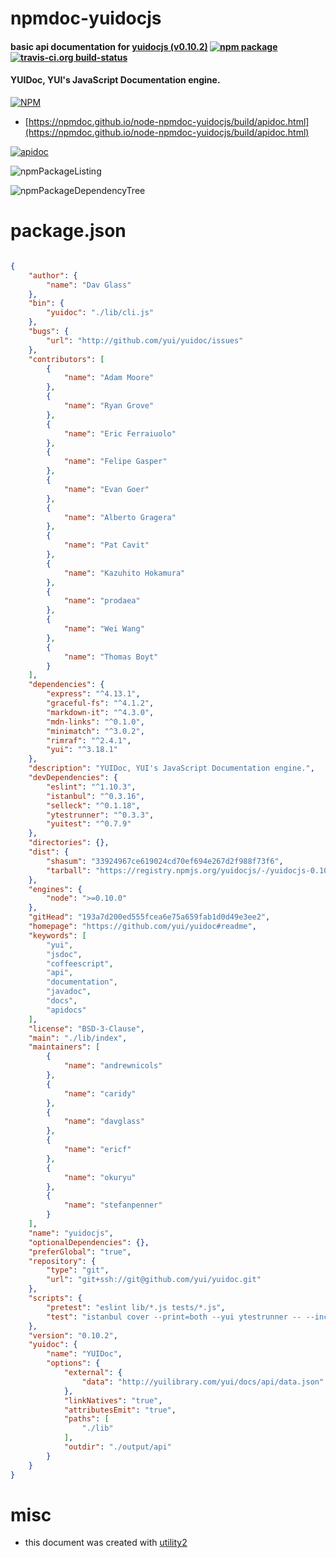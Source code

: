 # npmdoc-yuidocjs

#### basic api documentation for  [yuidocjs (v0.10.2)](https://github.com/yui/yuidoc#readme)  [![npm package](https://img.shields.io/npm/v/npmdoc-yuidocjs.svg?style=flat-square)](https://www.npmjs.org/package/npmdoc-yuidocjs) [![travis-ci.org build-status](https://api.travis-ci.org/npmdoc/node-npmdoc-yuidocjs.svg)](https://travis-ci.org/npmdoc/node-npmdoc-yuidocjs)

#### YUIDoc, YUI's JavaScript Documentation engine.

[![NPM](https://nodei.co/npm/yuidocjs.png?downloads=true&downloadRank=true&stars=true)](https://www.npmjs.com/package/yuidocjs)

- [https://npmdoc.github.io/node-npmdoc-yuidocjs/build/apidoc.html](https://npmdoc.github.io/node-npmdoc-yuidocjs/build/apidoc.html)

[![apidoc](https://npmdoc.github.io/node-npmdoc-yuidocjs/build/screenCapture.buildCi.browser.%252Ftmp%252Fbuild%252Fapidoc.html.png)](https://npmdoc.github.io/node-npmdoc-yuidocjs/build/apidoc.html)

![npmPackageListing](https://npmdoc.github.io/node-npmdoc-yuidocjs/build/screenCapture.npmPackageListing.svg)

![npmPackageDependencyTree](https://npmdoc.github.io/node-npmdoc-yuidocjs/build/screenCapture.npmPackageDependencyTree.svg)



# package.json

```json

{
    "author": {
        "name": "Dav Glass"
    },
    "bin": {
        "yuidoc": "./lib/cli.js"
    },
    "bugs": {
        "url": "http://github.com/yui/yuidoc/issues"
    },
    "contributors": [
        {
            "name": "Adam Moore"
        },
        {
            "name": "Ryan Grove"
        },
        {
            "name": "Eric Ferraiuolo"
        },
        {
            "name": "Felipe Gasper"
        },
        {
            "name": "Evan Goer"
        },
        {
            "name": "Alberto Gragera"
        },
        {
            "name": "Pat Cavit"
        },
        {
            "name": "Kazuhito Hokamura"
        },
        {
            "name": "prodaea"
        },
        {
            "name": "Wei Wang"
        },
        {
            "name": "Thomas Boyt"
        }
    ],
    "dependencies": {
        "express": "^4.13.1",
        "graceful-fs": "^4.1.2",
        "markdown-it": "^4.3.0",
        "mdn-links": "^0.1.0",
        "minimatch": "^3.0.2",
        "rimraf": "^2.4.1",
        "yui": "^3.18.1"
    },
    "description": "YUIDoc, YUI's JavaScript Documentation engine.",
    "devDependencies": {
        "eslint": "^1.10.3",
        "istanbul": "^0.3.16",
        "selleck": "^0.1.18",
        "ytestrunner": "^0.3.3",
        "yuitest": "^0.7.9"
    },
    "directories": {},
    "dist": {
        "shasum": "33924967ce619024cd70ef694e267d2f988f73f6",
        "tarball": "https://registry.npmjs.org/yuidocjs/-/yuidocjs-0.10.2.tgz"
    },
    "engines": {
        "node": ">=0.10.0"
    },
    "gitHead": "193a7d200ed555fcea6e75a659fab1d0d49e3ee2",
    "homepage": "https://github.com/yui/yuidoc#readme",
    "keywords": [
        "yui",
        "jsdoc",
        "coffeescript",
        "api",
        "documentation",
        "javadoc",
        "docs",
        "apidocs"
    ],
    "license": "BSD-3-Clause",
    "main": "./lib/index",
    "maintainers": [
        {
            "name": "andrewnicols"
        },
        {
            "name": "caridy"
        },
        {
            "name": "davglass"
        },
        {
            "name": "ericf"
        },
        {
            "name": "okuryu"
        },
        {
            "name": "stefanpenner"
        }
    ],
    "name": "yuidocjs",
    "optionalDependencies": {},
    "preferGlobal": "true",
    "repository": {
        "type": "git",
        "url": "git+ssh://git@github.com/yui/yuidoc.git"
    },
    "scripts": {
        "pretest": "eslint lib/*.js tests/*.js",
        "test": "istanbul cover --print=both --yui ytestrunner -- --include ./tests/options.js --include ./tests/builder.js --include ./tests/parser.js --include ./tests/parser_coffee.js --include ./tests/files.js --include ./tests/utils.js --include ./tests/preprocessor.js"
    },
    "version": "0.10.2",
    "yuidoc": {
        "name": "YUIDoc",
        "options": {
            "external": {
                "data": "http://yuilibrary.com/yui/docs/api/data.json"
            },
            "linkNatives": "true",
            "attributesEmit": "true",
            "paths": [
                "./lib"
            ],
            "outdir": "./output/api"
        }
    }
}
```



# misc
- this document was created with [utility2](https://github.com/kaizhu256/node-utility2)
